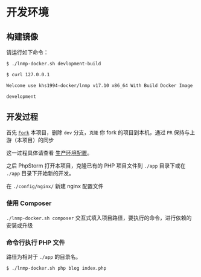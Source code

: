# 开发环境

## 构建镜像

请运行如下命令：

```bash
$ ./lnmp-docker.sh devlopment-build

$ curl 127.0.0.1

Welcome use khs1994-docker/lnmp v17.10 x86_64 With Build Docker Image

development

```

## 开发过程

首先 [`Fork`](https://github.com/khs1994-docker/lnmp/fork) 本项目，删除 `dev` 分支，`克隆` 你 fork 的项目到本机，通过 `PR` 保持与上游（本项目）的同步

这一过程具体请查看 [生产环境配置](production.md)。

之后 PhpStorm 打开本项目，克隆已有的 PHP 项目文件到 `./app` 目录下或在 `./app` 目录下开始新的开发。

在 `./config/nginx/` 新建 nginx 配置文件

### 使用 Composer

`./lnmp-docker.sh composer` 交互式填入项目路径，要执行的命令，进行依赖的安装或升级

### 命令行执行 PHP 文件

路径为相对于 `./app` 的目录名。

```bash
$ ./lnmp-docker.sh php blog index.php
```
